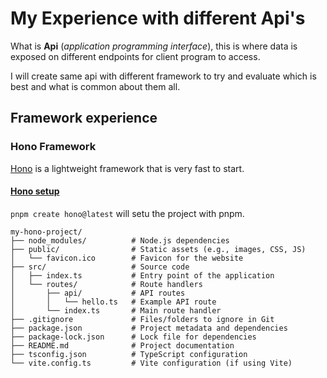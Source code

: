 # My Experience with different Api's

What is **Api** (*application programming interface*), this is where data is exposed on different endpoints for client program to access.

I will create same api with different framework to try and evaluate which is best and what is common about them all.

## Framework experience

### Hono Framework



[Hono](https://hono.dev "Official Hono Website") is a lightweight framework that is very fast to start.

#### <u>Hono setup</u>

`pnpm create hono@latest` will setu the project with pnpm.

```plaintext
my-hono-project/
├── node_modules/          # Node.js dependencies
├── public/                # Static assets (e.g., images, CSS, JS)
│   └── favicon.ico        # Favicon for the website
├── src/                   # Source code
│   ├── index.ts           # Entry point of the application
│   └── routes/            # Route handlers
│       ├── api/           # API routes
│       │   └── hello.ts   # Example API route
│       └── index.ts       # Main route handler
├── .gitignore             # Files/folders to ignore in Git
├── package.json           # Project metadata and dependencies
├── package-lock.json      # Lock file for dependencies
├── README.md              # Project documentation
├── tsconfig.json          # TypeScript configuration
└── vite.config.ts         # Vite configuration (if using Vite)
